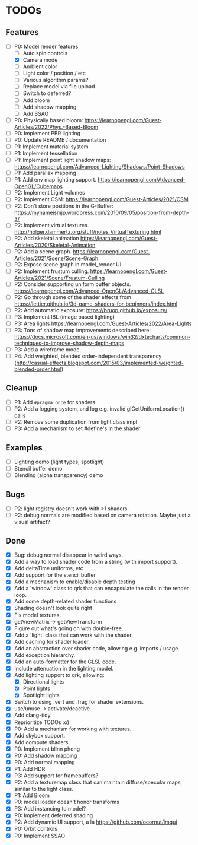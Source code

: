 # TODOs

## Features
- [ ] P0: Model render features
  - [ ] Auto spin controls
  - [x] Camera mode
  - [ ] Ambient color
  - [ ] Light color / position / etc
  - [ ] Various algorithm params?
  - [ ] Replace model via file upload
  - [ ] Switch to deferred?
  - [ ] Add bloom
  - [ ] Add shadow mapping
  - [ ] Add SSAO
- [ ] P0: Physically based bloom: https://learnopengl.com/Guest-Articles/2022/Phys.-Based-Bloom
- [ ] P0: Implement PBR lighting
- [ ] P0: Update README / documentation
- [ ] P1: Implement material system
- [ ] P1: Implement tessellation
- [ ] P1: Implement point light shadow maps: https://learnopengl.com/Advanced-Lighting/Shadows/Point-Shadows
- [ ] P1: Add parallax mapping
- [ ] P1: Add env map lighting support. https://learnopengl.com/Advanced-OpenGL/Cubemaps
- [ ] P2: Implement Light volumes
- [ ] P2: Implement CSM: https://learnopengl.com/Guest-Articles/2021/CSM
- [ ] P2: Don't store positions in the G-Buffer: https://mynameismjp.wordpress.com/2010/09/05/position-from-depth-3/
- [ ] P2: Implement virtual textures. http://holger.dammertz.org/stuff/notes_VirtualTexturing.html
- [ ] P2: Add skeletal animation https://learnopengl.com/Guest-Articles/2020/Skeletal-Animation
- [ ] P2: Add a scene graph. https://learnopengl.com/Guest-Articles/2021/Scene/Scene-Graph
- [ ] P2: Expose scene graph in model_render UI
- [ ] P2: Implement frustum culling. https://learnopengl.com/Guest-Articles/2021/Scene/Frustum-Culling
- [ ] P2: Consider supporting uniform buffer objects. https://learnopengl.com/Advanced-OpenGL/Advanced-GLSL
- [ ] P2: Go through some of the shader effects from https://lettier.github.io/3d-game-shaders-for-beginners/index.html
- [ ] P2: Add automatic exposure: https://bruop.github.io/exposure/
- [ ] P3: Implement IBL (image based lighting)
- [ ] P3: Area lights https://learnopengl.com/Guest-Articles/2022/Area-Lights
- [ ] P3: Tons of shadow map improvements described here: https://docs.microsoft.com/en-us/windows/win32/dxtecharts/common-techniques-to-improve-shadow-depth-maps
- [ ] P3: Add a wireframe mode.
- [ ] P4: Add weighted, blended order-independent transparency (http://casual-effects.blogspot.com/2015/03/implemented-weighted-blended-order.html)

## Cleanup
- [ ] P1: Add `#pragma once` for shaders
- [ ] P2: Add a logging system, and log e.g. invalid glGetUniformLocation() calls
- [ ] P2: Remove some duplication from light class impl
- [ ] P3: Add a mechanism to set #define's in the shader

## Examples
- [ ] Lighting demo (light types, spotlight)
- [ ] Stencil buffer demo
- [ ] Blending (alpha transparency) demo

## Bugs
- [ ] P2: light registry doesn't work with >1 shaders.
- [ ] P2: debug normals are modified based on camera rotation. Maybe just a visual artifact?

## Done
- [x] Bug: debug normal disappear in weird ways.
- [x] Add a way to load shader code from a string (with import support).
- [x] Add deltaTime uniforms, etc
- [x] Add support for the stencil buffer
- [x] Add a mechanism to enable/disable depth testing
- [x] Add a 'window' class to qrk that can encapsulate the calls in the render loop.
- [x] Add some depth-related shader functions
- [x] Shading doesn't look quite right
- [x] Fix model textures.
- [x] getViewMatrix -> getViewTransform
- [x] Figure out what's going on with double-free.
- [x] Add a 'light' class that can work with the shader.
- [x] Add caching for shader loader.
- [x] Add an abstraction over shader code, allowing e.g. imports / usage.
- [x] Add exception hierarchy.
- [x] Add an auto-formatter for the GLSL code.
- [x] Include attenuation in the lighting model.
- [x] Add lighting support to qrk, allowing:
  - [x] Directional lights
  - [x] Point lights
  - [x] Spotlight lights
- [x] Switch to using .vert and .frag for shader extensions.
- [x] use/unuse -> activate/deactive.
- [x] Add clang-tidy.
- [x] Reprioritize TODOs :o)
- [x] P0: Add a mechanism for working with textures.
- [x] Add skybox support.
- [x] Add compute shaders.
- [x] P0: Implement blinn phong
- [x] P0: Add shadow mapping
- [x] P0: Add normal mapping
- [x] P1: Add HDR
- [x] P3: Add support for framebuffers?
- [x] P2: Add a texturemap class that can maintain diffuse/specular maps, similar to the light class.
- [x] P1: Add Bloom
- [x] P0: model loader doesn't honor transforms
- [x] P3: Add instancing to model?
- [x] P0: Implement deferred shading
- [x] P2: Add dynamic UI support, a la https://github.com/ocornut/imgui
- [x] P0: Orbit controls
- [x] P0: Implement SSAO
